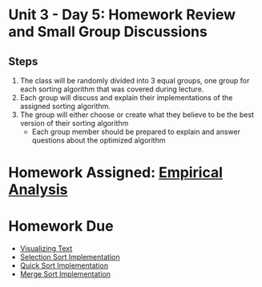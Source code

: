 # Unit 3 - Day 5: Homework Review and Small Group Discussions

## Steps
  1. The class will be randomly divided into 3 equal groups, one group for each sorting algorithm that was covered during lecture.
  2. Each group will discuss and explain their implementations of the assigned sorting algorithm.
  3. The group will either choose or create what they believe to be the best version of their sorting algorithm
      * Each group member should be prepared to explain and answer questions about the optimized algorithm

# Homework Assigned: [Empirical Analysis]()

# Homework Due
  * [Visualizing Text]()
  * [Selection Sort Implementation]()
  * [Quick Sort Implementation]()
  * [Merge Sort Implementation]()
